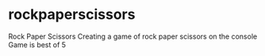 # rockpaperscissors
Rock Paper Scissors
Creating a game of rock paper scissors on the console
Game is best of 5